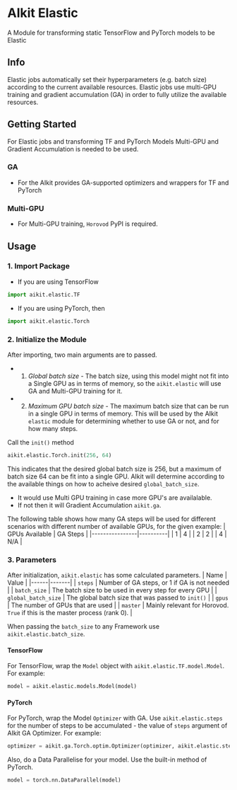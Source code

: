 # AIkit Elastic
A Module for transforming static TensorFlow and PyTorch models to be Elastic

## Info 
Elastic jobs automatically set their hyperparameters (e.g. batch size) according to the current available resources. Elastic jobs use multi-GPU training and gradient accumulation (GA) in order to fully utilize the available resources.

## Getting Started
For Elastic jobs and transforming TF and PyTorch Models Multi-GPU and Gradient Accumulation is needed to be used.

### GA
- For the AIkit provides GA-supported optimizers and wrappers for TF and PyTorch
### Multi-GPU
- For Multi-GPU training, <code>Horovod</code> PyPI is required.

## Usage
### 1. Import Package
- If you are using TensorFlow 
```python
import aikit.elastic.TF
``` 
- If you are using PyTorch, then 
```python
import aikit.elastic.Torch
```

### 2. Initialize the Module
After importing, two main arguments are to passed.
- 1. <i>Global batch size</i> - The batch size, using this model might not fit into a Single GPU as in terms of memory, so the <code>aikit.elastic</code> will use GA and Multi-GPU training for it.
- 2. <i>Maximum GPU batch size</i> - The maximum batch size that can be run in a single GPU in terms of memory. This will be used by the AIkit <code>elastic</code> module for determining whether to use GA or not, and for how many steps. 

Call the <code>init()</code> method 
```python 
aikit.elastic.Torch.init(256, 64)
```
This indicates that the desired global batch size is 256, but a maximum of batch size 64 can be fit into a single GPU.
AIkit will determine according to the available things on how to acheive desired <code>global_batch_size</code>. 
- It would use Multi GPU training in case more GPU's are availalable.
- If not then it will Gradient Accumulation <code>aikit.ga</code>.

The following table shows how many GA steps will be used for different scenarios with different number of available GPUs, for the given example:
| GPUs Available | GA Steps |
|----------------|----------|
| 1              | 4        |
| 2              | 2        |
| 4              | N/A      |

### 3. Parameters
After initialization, <code>aikit.elastic</code> has some calculated parameters.
| Name | Value |
|------|-------|
| `steps` | Number of GA steps, or 1 if GA is not needed |
| `batch_size` | The batch size to be used in every step for every GPU |
| `global_batch_size` | The global batch size that was passed to `init()` |
| `gpus` | The number of GPUs that are used |
| `master` | Mainly relevant for Horovod. `True` if this is the master process (rank 0). |

When passing the <code>batch_size</code> to any Framework use <code>aikit.elastic.batch_size</code>.


#### <b>TensorFlow</b>
For TensorFlow, wrap the <code>Model</code> object with <code>aikit.elastic.TF.model.Model</code>. For example:
```python
model = aikit.elastic.models.Model(model)
``` 
#### <b>PyTorch</b>
For PyTorch, wrap the Model <code>Optimizer</code> with GA. Use <code>aikit.elastic.steps</code> for the number of steps to be accumulated - the value of <code>steps</code> argument of AIkit GA Optimizer. For example:
```python
optimizer = aikit.ga.Torch.optim.Optimizer(optimizer, aikit.elastic.steps)
```

Also, do a Data Parallelise for your model. Use the built-in method of PyTorch.
```python
model = torch.nn.DataParallel(model)
```